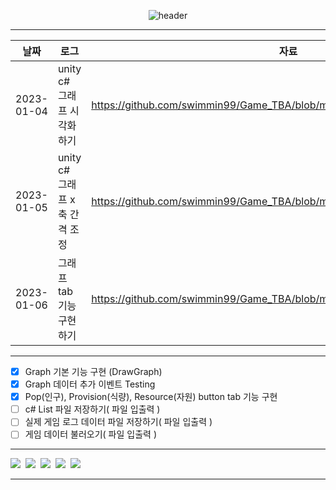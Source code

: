 
<div align="center">
  

![header](https://capsule-render.vercel.app/api?type=rect&height=50&color=auto&text=Game%20Statistics&fontColor=000000&fontSize=20)

  ---
|날짜|로그|자료|
|---|---------|----|
|2023-01-04|unity c# 그래프 시각화 하기|https://github.com/swimmin99/Game_TBA/blob/main/Game_Stat/Window_Graph.cs|
|2023-01-05|unity c# 그래프 x축 간격 조정|https://github.com/swimmin99/Game_TBA/blob/main/Game_Stat/Window_Graph.cs|
|2023-01-06|그래프 tab 기능 구현 하기|https://github.com/swimmin99/Game_TBA/blob/main/Game_Stat/choice_tab.cs|
  ---
</div>

- [x] Graph 기본 기능 구현 (DrawGraph)
- [x] Graph 데이터 추가 이벤트 Testing
- [x] Pop(인구), Provision(식량), Resource(자원) button tab 기능 구현 
- [ ] c# List 파일 저장하기( 파일 입출력 )
- [ ] 실제 게임 로그 데이터 파일 저장하기( 파일 입출력 )
- [ ] 게임 데이터 불러오기( 파일 입출력 )

---

<p align = "left">
<img src="https://img.shields.io/badge/Unity-000000?style=flat-square&logo=Unity&logoColor=white"/></a>&nbsp
<img src="https://img.shields.io/badge/C Sharp-239120?style=flat-square&logo=C Sharp&logoColor=white"/></a>&nbsp
<img src="https://img.shields.io/badge/Aseprite-7D929E?style=flat-square&logo=Aseprite&logoColor=white"/></a>&nbsp
<img src="https://img.shields.io/badge/Visual Studio Code-007ACC?style=flat-square&logo=Visual Studio Code&logoColor=white"/></a>&nbsp
<img src="https://img.shields.io/badge/Visual-Studio-5C2D91?style=flat-square&logo=Visual-Studio&logoColor=white"/></a>&nbsp<br>
</p>

---
